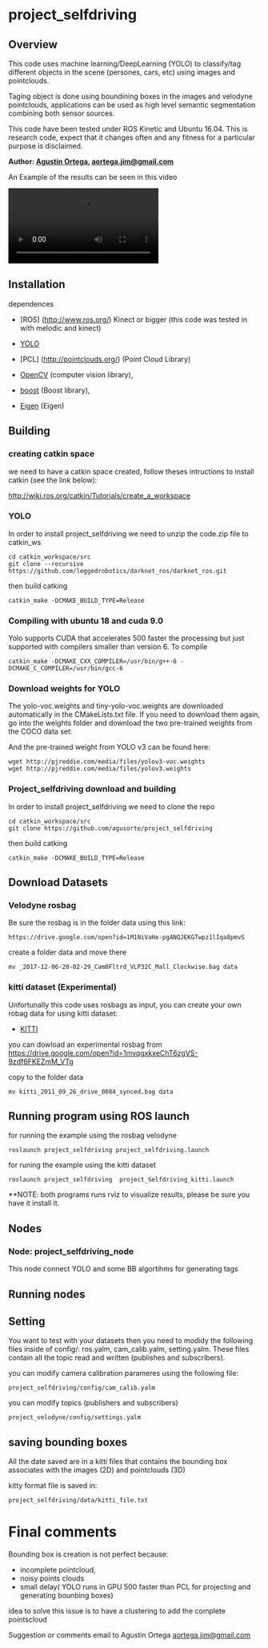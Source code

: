 # project_selfdriving


## Overview
This code uses machine learning/DeepLearning (YOLO) to classify/tag different objects in the scene (persones, cars, etc) using images and pointclouds. 

Taging object is done using boundining boxes in the images and velodyne pointclouds, applications can be used as high level semantic segmentation combining both sensor sources.



This code have been tested under ROS Kinetic and Ubuntu 16.04. This is research code, expect that it changes often and any fitness for a particular purpose is disclaimed.

**Author: [Agustin Ortega](https://github.com/agusorte), aortega.jim@gmail.com**

An Example of the results can be seen in this video

![project_selfdriving example: video](doc/vel.mp4)


## Installation

dependences

- [ROS] (http://www.ros.org/) Kinect or bigger (this code was tested in with melodic and kinect)
- [YOLO](https://github.com/leggedrobotics/darknet_ros) 
	
- [PCL] (http://pointclouds.org/) (Point Cloud Library)
- [OpenCV](http://opencv.org/) (computer vision library),
- [boost](http://www.boost.org/) (Boost library),
- [Eigen](http://eigen.tuxfamily.org/index.php?title=Main_Page) (Eigen)

## Building

### creating catkin space
we need to have a catkin space created, follow theses intructions to install catkin (see the link below):

http://wiki.ros.org/catkin/Tutorials/create_a_workspace

### YOLO


In order to install project_selfdriving we need to unzip the code.zip file to catkin_ws 

    cd catkin_workspace/src
    git clone --recursive https://github.com/leggedrobotics/darknet_ros/darknet_ros.git 
    
then build catking

	catkin_make -DCMAKE_BUILD_TYPE=Release

### Compiling with ubuntu 18 and cuda 9.0

Yolo supports CUDA that accelerates 500 faster the processing but just supported with compilers smaller than version 6. To compile 

	catkin_make -DCMAKE_CXX_COMPILER=/usr/bin/g++-6 -DCMAKE_C_COMPILER=/usr/bin/gcc-6
	
	
### Download weights for YOLO

The yolo-voc.weights and tiny-yolo-voc.weights are downloaded automatically in the CMakeLists.txt file. If you need to download them again, go into the weights folder and download the two pre-trained weights from the COCO data set:

And the pre-trained weight from YOLO v3 can be found here:

    wget http://pjreddie.com/media/files/yolov3-voc.weights
    wget http://pjreddie.com/media/files/yolov3.weights

### Project_selfdriving download and building

In order to install project_selfdriving we need to clone the repo 

    cd catkin_workspace/src
    git clone https://github.com/agusorte/project_selfdriving
    
then build catking

   	catkin_make -DCMAKE_BUILD_TYPE=Release

## Download Datasets

### Velodyne rosbag 

Be sure the rosbag is in the folder data using this link:

	https://drive.google.com/open?id=1M1NiVaHe-pgANQJEKGTwpz1lIqa8pmvS

create a folder data and move there
	
	mv _2017-12-06-20-02-29_Cam0Fltrd_VLP32C_Mall_Clockwise.bag data

	

### kitti dataset (Experimental)

Unfortunally this code uses rosbags as input, you can create your own robag data for using kitti dataset:
-  [KITTI](https://github.com/tomas789/kitti2bag)

you can dowload an experimental rosbag from https://drive.google.com/open?id=1mvqgxkxeChT6zgVS-9zdf6FKEZmM_VTg

copy to the folder data

	mv kitti_2011_09_26_drive_0084_synced.bag data

## Running program using ROS launch

for running the example using the rosbag velodyne


	roslaunch project_selfdriving project_selfdriving.launch

for runing the example using the kitti dataset
	
	roslaunch project_selfdriving  project_Selfdriving_kitti.launch 

**NOTE: both programs runs rviz to visualize results, please be sure you have it install it.


## Nodes

### Node: project_selfdriving_node

This node connect YOLO and some BB algortihms for generating tags  

## Running nodes                   


## Setting

You want to test with your datasets then you need to modidy the following files inside of config/: ros.yalm, cam_calib.yalm, setting.yalm. These files contain all the topic read and written (publishes and subscribers).


you can modify camera calibration parameres using the following file:

	project_selfdriving/config/cam_calib.yalm

you can modify topics (publishers and subscribers)

	project_velodyne/config/settings.yalm


## saving bounding boxes

All the date saved are in a kitti files that contains the bounding box associates with the images (2D) and pointclouds (3D)

kitty format file is saved in:

   	project_selfdriving/data/kitti_file.txt

# Final comments

Bounding box is creation is not perfect because:
- incomplete pointcloud,
- noisy points clouds
- small delay( YOLO runs in GPU 500 faster than PCL for projecting and generating bounbing boxes)

idea to solve this issue is to have a clustering to add the complete pointscloud 

Suggestion or comments email to Agustin Ortega aortega.jim@gmail.com
